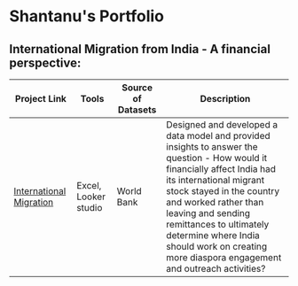 # Shantanu's Portfolio

## International Migration from India - A financial perspective:

| Project Link | Tools | Source of Datasets | Description |
|--------------|-------|--------------------|-------------|
| [International Migration](https://github.com/shantanu2693/International-Migration-from-India-a-financial-perspective) | Excel, Looker studio | World Bank | Designed and developed a data model and provided insights to answer the question - How would it financially affect India had its international migrant stock stayed in the country and worked rather than leaving and sending remittances to ultimately determine where India should work on creating more diaspora engagement and outreach activities?

